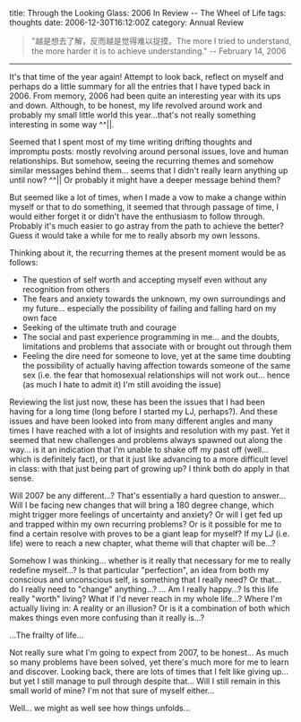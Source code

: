 title: Through the Looking Glass: 2006 In Review -- The Wheel of Life
tags: thoughts
date: 2006-12-30T16:12:00Z
category: Annual Review

> "越是想去了解，反而越是觉得难以捉摸。The more I tried to understand, the more harder it is to achieve understanding." -- February 14, 2006

---

It's that time of the year again! Attempt to look back, reflect on myself and perhaps do a little summary for all the entries that I have typed back in 2006. From memory, 2006 had been quite an interesting year with its ups and down. Although, to be honest, my life revolved around work and probably my small little world this year…that's not really something interesting in some way ^^||.

Seemed that I spent most of my time writing drifting thoughts and impromptu posts: mostly revolving around personal issues, love and human relationships. But somehow, seeing the recurring themes and somehow similar messages behind them… seems that I didn't really learn anything up until now? ^^|| Or probably it might have a deeper message behind them?

But seemed like a lot of times, when I made a vow to make a change within myself or that to do something, it seemed that through passage of time, I would either forget it or didn't have the enthusiasm to follow through. Probably it's much easier to go astray from the path to achieve the better? Guess it would take a while for me to really absorb my own lessons.

Thinking about it, the recurring themes at the present moment would be as follows:

- The question of self worth and accepting myself even without any recognition from others
- The fears and anxiety towards the unknown, my own surroundings and my future… especially the possibility of failing and falling hard on my own face
- Seeking of the ultimate truth and courage
- The social and past experience programming in me… and the doubts, limitations and problems that associate with or brought out through them
- Feeling the dire need for someone to love, yet at the same time doubting the possibility of actually having affection towards someone of the same sex (i.e. the fear that homosexual relationships will not work out… hence (as much I hate to admit it) I'm still avoiding the issue)


Reviewing the list just now, these has been the issues that I had been having for a long time (long before I started my LJ, perhaps?). And these issues and have been looked into from many different angles and many times I have reached with a lot of insights and resolution with my past. Yet it seemed that new challenges and problems always spawned out along the way… is it an indication that I'm unable to shake off my past off (well… which is definitely fact), or that it just like advancing to a more difficult level in class: with that just being part of growing up? I think both do apply in that sense.

Will 2007 be any different…? That's essentially a hard question to answer… Will I be facing new changes that will bring a 180 degree change, which might trigger more feelings of uncertainty and anxiety? Or will I get fed up and trapped within my own recurring problems? Or is it possible for me to find a certain resolve with proves to be a giant leap for myself? If my LJ (i.e. life) were to reach a new chapter, what theme will that chapter will be…?

Somehow I was thinking… whether is it really that necessary for me to really redefine myself…? Is that particular "perfection", an idea from both my conscious and unconscious self, is something that I really need? Or that… do I really need to "change" anything…? … Am I really happy…? Is this life really "worth" living? What if I'd never reach in my whole life…? Where I'm actually living in: A reality or an illusion? Or is it a combination of both which makes things even more confusing than it really is…?

…The frailty of life…

Not really sure what I'm going to expect from 2007, to be honest… As much so many problems have been solved, yet there's much more for me to learn and discover. Looking back, there are lots of times that I felt like giving up… but yet I still manage to pull through despite that… Will I still remain in this small world of mine? I'm not that sure of myself either…

Well… we might as well see how things unfolds…
